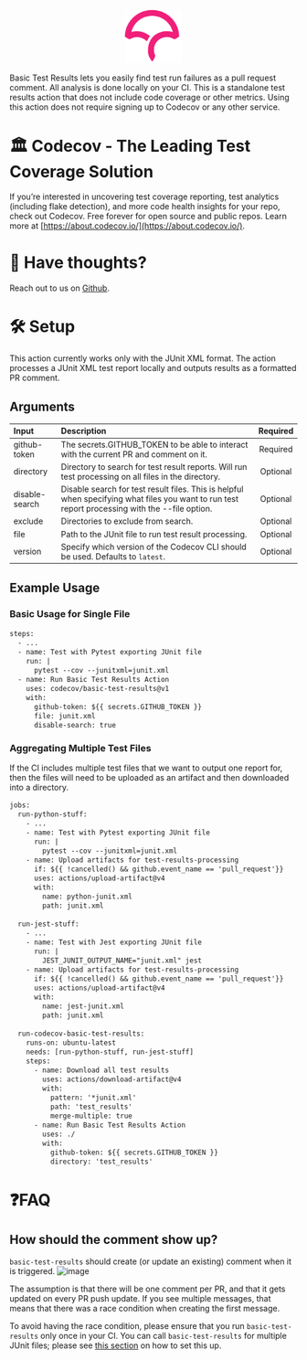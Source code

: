 <p align="center">
  <img src="images/Codecov umbrella only.png" alt="Codecov Logo" width=100 />
</p>


Basic Test Results lets you easily find test run failures as a pull request comment. 
All analysis is done locally on your CI. 
This is a standalone test results action that does not include code coverage 
or other metrics. 
Using this action does not require signing up to Codecov or any other service.

# 🏛️ Codecov - The Leading Test Coverage Solution 

If you’re interested in uncovering test coverage reporting, 
test analytics (including flake detection), 
and more code health insights for your repo, check out Codecov. 
Free forever for open source and public repos. 
Learn more at [https://about.codecov.io/](https://about.codecov.io/).


# 📢 Have thoughts?

Reach out to us on [Github](https://github.com/codecov/basic-test-results/issues).

# 🛠️ Setup

This action currently works only with the JUnit XML format. The action processes a JUnit XML test report locally and outputs results as a formatted PR comment.

## Arguments

| Input  | Description | Required |
| :---       |     :---     |    :---:   |
| github-token | The secrets.GITHUB_TOKEN to be able to interact with the current PR and comment on it. | Required |
| directory | Directory to search for test result reports. Will run test processing on all files in the directory. | Optional |
| disable-search | Disable search for test result files. This is helpful when specifying what files you want to run test report processing with the --file option. | Optional |
| exclude | Directories to exclude from search. | Optional |
| file | Path to the JUnit file to run test result processing. | Optional |
| version | Specify which version of the Codecov CLI should be used. Defaults to `latest`. | Optional |

## Example Usage

### Basic Usage for Single File

```
steps:
  - ...
  - name: Test with Pytest exporting JUnit file
    run: |
      pytest --cov --junitxml=junit.xml
  - name: Run Basic Test Results Action
    uses: codecov/basic-test-results@v1
    with:
      github-token: ${{ secrets.GITHUB_TOKEN }}
      file: junit.xml
      disable-search: true
```

### Aggregating Multiple Test Files

If the CI includes multiple test files that we want to output one report for,
then the files will need to be uploaded as an artifact
and then downloaded into a directory.

```
jobs:
  run-python-stuff:
    - ...
    - name: Test with Pytest exporting JUnit file
      run: |
        pytest --cov --junitxml=junit.xml
    - name: Upload artifacts for test-results-processing
      if: ${{ !cancelled() && github.event_name == 'pull_request'}}
      uses: actions/upload-artifact@v4
      with:
        name: python-junit.xml
        path: junit.xml

  run-jest-stuff:
    - ...
    - name: Test with Jest exporting JUnit file
      run: |
        JEST_JUNIT_OUTPUT_NAME="junit.xml" jest
    - name: Upload artifacts for test-results-processing
      if: ${{ !cancelled() && github.event_name == 'pull_request'}}
      uses: actions/upload-artifact@v4
      with:
        name: jest-junit.xml
        path: junit.xml

  run-codecov-basic-test-results:
    runs-on: ubuntu-latest
    needs: [run-python-stuff, run-jest-stuff]
    steps:
      - name: Download all test results
        uses: actions/download-artifact@v4
        with:
          pattern: '*junit.xml'
          path: 'test_results'
          merge-multiple: true
      - name: Run Basic Test Results Action
        uses: ./
        with:
          github-token: ${{ secrets.GITHUB_TOKEN }}
          directory: 'test_results'
```


# ❓FAQ

## How should the comment show up?

`basic-test-results` should create (or update an existing) comment when it is triggered. 
![image](https://github.com/user-attachments/assets/40fd768e-a53d-48c4-9b1d-3d31b2c81643)

The assumption is that there will be one comment per PR,
and that it gets updated on every PR push update.
If you see multiple messages, that means that there was a race condition
when creating the first message.


To avoid having the race condition, please ensure that you run
`basic-test-results` only once in your CI.
You can call `basic-test-results` for multiple JUnit files;
please see [this section](#aggregating-multiple-test-files) on how to set this up.
